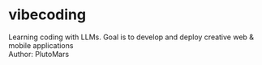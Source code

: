 # vibecoding
Learning coding with LLMs. Goal is to develop and deploy creative web & mobile applications
<br>
Author: PlutoMars
